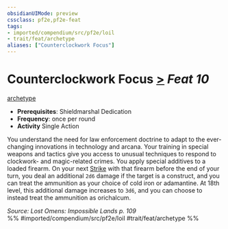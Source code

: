 ```yaml
---
obsidianUIMode: preview
cssclass: pf2e,pf2e-feat
tags:
- imported/compendium/src/pf2e/loil
- trait/feat/archetype
aliases: ["Counterclockwork Focus"]
---
```

# Counterclockwork Focus  [>](chapter-9-playing-the-game.md#Actions "Single Action") *Feat 10*  
[archetype](archetype.md)  

- **Prerequisites**: Shieldmarshal Dedication
- **Frequency**: once per round
- **Activity** Single Action

You understand the need for law enforcement doctrine to adapt to the ever-changing innovations in technology and arcana. Your training in special weapons and tactics give you access to unusual techniques to respond to clockwork- and magic-related crimes. You apply special additives to a loaded firearm. On your next [Strike](strike.md) with that firearm before the end of your turn, you deal an additional `2d6` damage if the target is a construct, and you can treat the ammunition as your choice of cold iron or adamantine. At 18th level, this additional damage increases to `3d6`, and you can choose to instead treat the ammunition as orichalcum.

*Source: Lost Omens: Impossible Lands p. 109*  
%% #imported/compendium/src/pf2e/loil #trait/feat/archetype %%